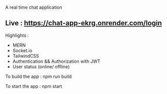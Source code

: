 ﻿A real time chat application 

## Live : https://chat-app-ekrg.onrender.com/login

Highlights :

- MERN 
- Socket.io
- TailwindCSS
- Authentication && Authorization with JWT
- User status (online/ offline) 


To build the app 
 : npm run build

To start the app 
 : npm start 
